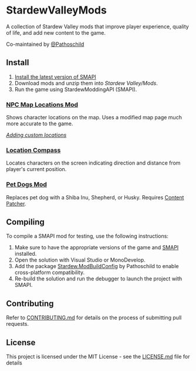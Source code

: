 # StardewValleyMods
A collection of Stardew Valley mods that improve player experience, quality of life, and add new content to the game.

Co-maintained by [@Pathoschild](https://github.com/Pathoschild)

## Install
1. [Install the latest version of SMAPI](https://smapi.io)
2. Download mods and unzip them into *Stardew Valley/Mods*.
3. Run the game using StardewModdingAPI (SMAPI).

### [NPC Map Locations Mod](https://www.nexusmods.com/stardewvalley/mods/239)
Shows character locations on the map. Uses a modified map page much more accurate to the game.

_[Adding custom locations](https://github.com/Bouhm/stardew-valley-mods/tree/master/NPCMapLocations)_

### [Location Compass](https://www.nexusmods.com/stardewvalley/mods/3045)
Locates characters on the screen indicating direction and distance from player's current position.

### [Pet Dogs Mod](https://www.nexusmods.com/stardewvalley/mods/570)
Replaces pet dog with a Shiba Inu, Shepherd, or Husky.
Requires [Content Patcher]("https://www.nexusmods.com/stardewvalley/mods/1915").

## Compiling
To compile a SMAPI mod for testing, use the following instructions:

1. Make sure to have the appropriate versions of the game and [SMAPI](https://smapi.io) installed.
2. Open the solution with Visual Studio or MonoDevelop.
3. Add the package [Stardew.ModBuildConfig](https://www.nuget.org/packages/Pathoschild.Stardew.ModBuildConfig) by Pathoschild to enable cross-platform compatibility.
4. Re-build the solution and run the debugger to launch the project with SMAPI.

## Contributing

Refer to [CONTRIBUTING.md](CONTRIBUTING.md) for details on the process of submitting pull requests.

## License

This project is licensed under the MIT License - see the [LICENSE.md](LICENSE.md) file for details
